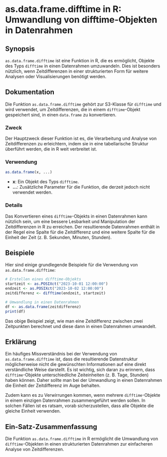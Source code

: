 <!--
Meta Description: # as.data.frame.difftime in R: Umwandlung von difftime-Objekten in Datenrahmen ## Synopsis `as.data.frame.difftime` ist eine Funktion in R, die es erm...
Meta Keywords: difftime, die, data, frame, datenrahmen
-->

# as.data.frame.difftime in R: Umwandlung von difftime-Objekten in Datenrahmen

## Synopsis
`as.data.frame.difftime` ist eine Funktion in R, die es ermöglicht, Objekte des Typs `difftime` in einen Datenrahmen umzuwandeln. Dies ist besonders nützlich, wenn Zeitdifferenzen in einer strukturierten Form für weitere Analysen oder Visualisierungen benötigt werden.

## Dokumentation
Die Funktion `as.data.frame.difftime` gehört zur S3-Klasse für `difftime` und wird verwendet, um Zeitdifferenzen, die in einem `difftime`-Objekt gespeichert sind, in einen `data.frame` zu konvertieren. 

### Zweck
Der Hauptzweck dieser Funktion ist es, die Verarbeitung und Analyse von Zeitdifferenzen zu erleichtern, indem sie in eine tabellarische Struktur überführt werden, die in R weit verbreitet ist.

### Verwendung
```R
as.data.frame(x, ...)
```

- **x**: Ein Objekt des Typs `difftime`.
- **...**: Zusätzliche Parameter für die Funktion, die derzeit jedoch nicht verwendet werden.

### Details
Das Konvertieren eines `difftime`-Objekts in einen Datenrahmen kann nützlich sein, um eine bessere Lesbarkeit und Manipulation der Zeitdifferenzen in R zu erreichen. Der resultierende Datenrahmen enthält in der Regel eine Spalte für die Zeitdifferenz und eine weitere Spalte für die Einheit der Zeit (z. B. Sekunden, Minuten, Stunden).

## Beispiele
Hier sind einige grundlegende Beispiele für die Verwendung von `as.data.frame.difftime`:

```R
# Erstellen eines difftime-Objekts
startzeit <- as.POSIXct("2023-10-01 12:00:00")
endzeit <- as.POSIXct("2023-10-02 12:00:00")
zeitdifferenz <- difftime(endzeit, startzeit)

# Umwandlung in einen Datenrahmen
df <- as.data.frame(zeitdifferenz)
print(df)
```

Das obige Beispiel zeigt, wie man eine Zeitdifferenz zwischen zwei Zeitpunkten berechnet und diese dann in einen Datenrahmen umwandelt.

## Erklärung
Ein häufiges Missverständnis bei der Verwendung von `as.data.frame.difftime` ist, dass die resultierende Datenstruktur möglicherweise nicht die gewünschten Informationen auf eine direkt verständliche Weise darstellt. Es ist wichtig, sich daran zu erinnern, dass `difftime`-Objekte unterschiedliche Zeiteinheiten (z. B. Tage, Stunden) haben können. Daher sollte man bei der Umwandlung in einen Datenrahmen die Einheit der Zeitdifferenz im Auge behalten.

Zudem kann es zu Verwirrungen kommen, wenn mehrere `difftime`-Objekte in einem einzigen Datenrahmen zusammengeführt werden sollen. In solchen Fällen ist es ratsam, vorab sicherzustellen, dass alle Objekte die gleiche Einheit verwenden.

## Ein-Satz-Zusammenfassung
Die Funktion `as.data.frame.difftime` in R ermöglicht die Umwandlung von `difftime`-Objekten in einen strukturierten Datenrahmen zur einfacheren Analyse von Zeitdifferenzen.